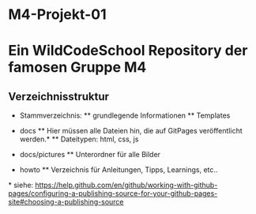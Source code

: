 # M4-Projekt-01
# Ein WildCodeSchool Repository der famosen Gruppe M4

## Verzeichnisstruktur

* Stammverzeichnis: 
** grundlegende Informationen
** Templates

* docs
** Hier müssen alle Dateien hin, die auf GitPages veröffentlicht werden.\*
** Dateitypen: html, css, js

* docs/pictures
** Unterordner für alle Bilder

* howto
** Verzeichnis für Anleitungen, Tipps, Learnings, etc..



\* siehe: https://help.github.com/en/github/working-with-github-pages/configuring-a-publishing-source-for-your-github-pages-site#choosing-a-publishing-source